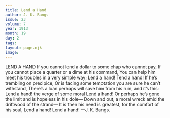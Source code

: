 ```yaml
---
title: Lend a Hand
author: J. K. Bangs
issue: 23
volume: 7
year: 1913
month: 19
day: 2
tags:
layout: page.njk
image:
---
```

LEND A HAND    If you cannot lend a dollar to some chap who cannot pay,    If you cannot place a quarter or a dime at his command,    You can help him meet his troubles in a very simple way; Lend a hand! Tend a hand! If he’s trembling on precipice, Or is facing some temptation you are sure he can’t withstand, There’s a loan perhaps will save him from his ruin, and it’s this: Lend a hand! the verge of some moral Lend a hand! Or perhaps he’s gone the limit and is hopeless in his dole— Down and out, a moral wreck amid the driftwood of the strand— It is then his need is greatest, for the comfort of his soul, Lend a hand! Lend a hand! —J. K. Bangs. 


